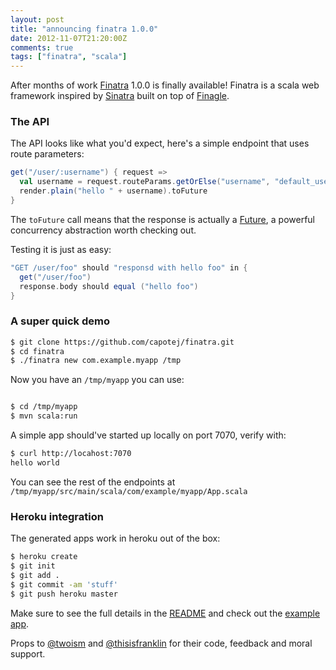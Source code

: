 ```yaml
---
layout: post
title: "announcing finatra 1.0.0"
date: 2012-11-07T21:20:00Z
comments: true
tags: ["finatra", "scala"]
---
```


After months of work [Finatra](https://github.com/capotej/finatra#readme) 1.0.0 is finally available! Finatra is a scala web framework inspired by [Sinatra](https://github.com/sinatra/sinatra#readme) built on top of [Finagle](http://twitter.github.com/finagle).

<!--more-->

### The API

The API looks like what you'd expect, here's a simple endpoint that uses route parameters:

```scala
get("/user/:username") { request =>
  val username = request.routeParams.getOrElse("username", "default_user")
  render.plain("hello " + username).toFuture
}
```

The ```toFuture``` call means that the response is actually a [Future](http://twitter.github.com/scala_school/finagle.html#Future), a powerful concurrency abstraction worth checking out.

Testing it is just as easy:

```scala
"GET /user/foo" should "responsd with hello foo" in {
  get("/user/foo")
  response.body should equal ("hello foo")
}
```

### A super quick demo

```sh
$ git clone https://github.com/capotej/finatra.git
$ cd finatra
$ ./finatra new com.example.myapp /tmp
```

Now you have an ```/tmp/myapp``` you can use:

```sh

$ cd /tmp/myapp
$ mvn scala:run
```

A simple app should've started up locally on port 7070, verify with:

```sh
$ curl http://locahost:7070
hello world
```

You can see the rest of the endpoints at ```/tmp/myapp/src/main/scala/com/example/myapp/App.scala```

### Heroku integration

The generated apps work in heroku out of the box:

```sh
$ heroku create
$ git init
$ git add .
$ git commit -am 'stuff'
$ git push heroku master
```

Make sure to see the full details in the [README](https://github.com/capotej/finatra#readme) and check out the [example app](https://github.com/capotej/finatra-example).

Props to [@twoism](http://twitter.com/twoism) and [@thisisfranklin](http://twitter.com/thisisfranklin) for their code, feedback and moral support.
